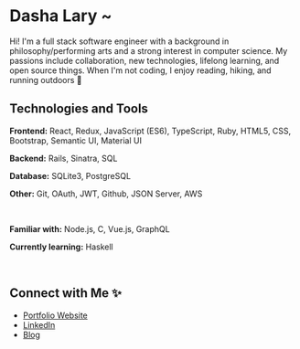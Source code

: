 # Dasha Lary ~

<div style='font-family:inter;'>

<p style='font-family:inter;'> Hi! I'm a full stack software engineer with a background in philosophy/performing arts and a strong interest in computer science. My passions include collaboration, new technologies, lifelong learning, and open source things. When I'm not coding, I enjoy reading, hiking, and running outdoors 🌱 </p>

 
 


## Technologies and Tools 

**Frontend:** React, Redux, JavaScript (ES6), TypeScript, Ruby, HTML5, CSS, Bootstrap, Semantic UI, Material UI

**Backend:** Rails, Sinatra, SQL

**Database:** SQLite3, PostgreSQL

**Other:** Git, OAuth, JWT, Github, JSON Server, AWS

<br>

**Familiar with:** Node.js, C, Vue.js, GraphQL

**Currently learning:** Haskell

<br>
<!-- 
[![Top Langs](https://github-readme-stats.vercel.app/api/top-langs/?username=dashalary&layout=compact&langs_count=4&hide=HTML,CSS)]() -->



## Connect with Me ✨

- [Portfolio Website](https://dashalary.dev)
- [LinkedIn](https://www.linkedin.com/in/dasha-lary/)
- [Blog](https://dasha-lary.medium.com)

</div>

<!--
**dashalary/dashalary** is a ✨ _special_ ✨ repository because its `README.md` (this file) appears on your GitHub profile.

Here are some ideas to get you started:

- 🔭 I’m currently working on ...
- 🌱 I’m currently learning ...
- 👯 I’m looking to collaborate on ...
- 🤔 I’m looking for help with ...
- 💬 Ask me about ...
- 📫 How to reach me: ...
- 😄 Pronouns: ...
- ⚡ Fun fact: ...
-->
